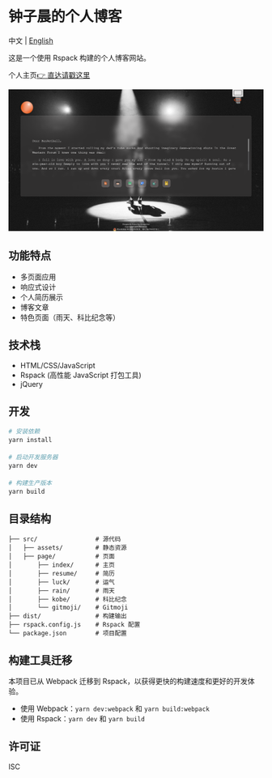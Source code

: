 # 钟子晨的个人博客

中文 | [English](./readme.md)

这是一个使用 Rspack 构建的个人博客网站。

个人主页[👉 直达请戳这里](https://www.zzcyes.com)

<!-- ![主页动图](./src/assets/resouce/home.gif) -->
![主页动图](./src/assets/image/demo.jpg)

## 功能特点

- 多页面应用
- 响应式设计
- 个人简历展示
- 博客文章
- 特色页面（雨天、科比纪念等）

## 技术栈

- HTML/CSS/JavaScript
- Rspack (高性能 JavaScript 打包工具)
- jQuery

## 开发

```bash
# 安装依赖
yarn install

# 启动开发服务器
yarn dev

# 构建生产版本
yarn build
```

## 目录结构

```
├── src/                # 源代码
│   ├── assets/         # 静态资源
│   ├── page/           # 页面
│       ├── index/      # 主页
│       ├── resume/     # 简历
│       ├── luck/       # 运气
│       ├── rain/       # 雨天
│       ├── kobe/       # 科比纪念
│       └── gitmoji/    # Gitmoji
├── dist/               # 构建输出
├── rspack.config.js    # Rspack 配置
└── package.json        # 项目配置
```

## 构建工具迁移

本项目已从 Webpack 迁移到 Rspack，以获得更快的构建速度和更好的开发体验。

- 使用 Webpack：`yarn dev:webpack` 和 `yarn build:webpack`
- 使用 Rspack：`yarn dev` 和 `yarn build`

## 许可证

ISC
